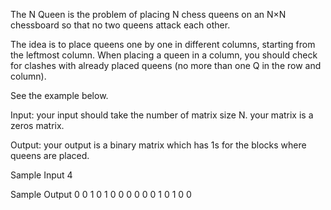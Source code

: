 The N Queen is the problem of placing N chess queens on an N×N chessboard so that no two
queens attack each other.

The idea is to place queens one by one in different columns, starting from the leftmost column.
When placing a queen in a column, you should check for clashes with already placed queens (no
more than one Q in the row and column).

See the example below.

Input: your input should take the number of matrix size N. your matrix is a zeros matrix.

Output: your output is a binary matrix which has 1s for the blocks where queens are placed.

Sample Input
4 

Sample Output
0 0 1 0
1 0 0 0
0 0 0 1
0 1 0 0
